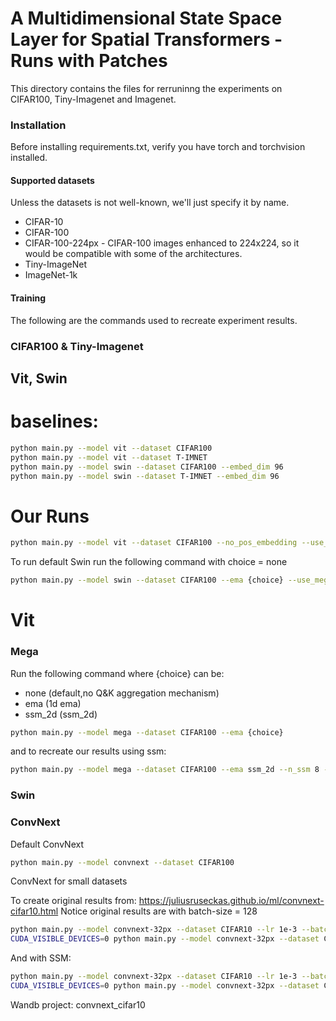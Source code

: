 # A Multidimensional State Space Layer for Spatial Transformers - Runs with Patches

This directory contains the files for rerruninng the experiments on CIFAR100, Tiny-Imagenet and Imagenet.

### Installation

Before installing requirements.txt, verify you have torch and torchvision installed.

#### Supported datasets

Unless the datasets is not well-known, we'll just specify it by name.

- CIFAR-10
- CIFAR-100
- CIFAR-100-224px - CIFAR-100 images enhanced to 224x224, so it would be compatible with some of the architectures.
- Tiny-ImageNet
- ImageNet-1k

#### Training
The following are the commands used to recreate experiment results.
### CIFAR100 & Tiny-Imagenet

## Vit, Swin

# baselines:
```bash
python main.py --model vit --dataset CIFAR100
python main.py --model vit --dataset T-IMNET
python main.py --model swin --dataset CIFAR100 --embed_dim 96
python main.py --model swin --dataset T-IMNET --embed_dim 96
```
# Our Runs

```bash
python main.py --model vit --dataset CIFAR100 --no_pos_embedding --use_mix_ffn --ema ssm_2d --normalize --n_ssm=2 --ndim 16 --directions_amount 2 --seed 0

```

To run default Swin run the following command with choice = none

```bash
python main.py --model swin --dataset CIFAR100 --ema {choice} --use_mega_gating --embed_dim 96
```

# Vit



### Mega

Run the following command where {choice} can be:

- none (default,no Q&K aggregation mechanism)
- ema (1d ema)
- ssm_2d (ssm_2d)

```bash
python main.py --model mega --dataset CIFAR100 --ema {choice}
```

and to recreate our results using ssm:

```bash
python main.py --model mega --dataset CIFAR100 --ema ssm_2d --n_ssm 8 --ndim 16
```

### Swin


### ConvNext

Default ConvNext

```bash
python main.py --model convnext --dataset CIFAR100
```

ConvNext for small datasets

To create original results from: https://juliusruseckas.github.io/ml/convnext-cifar10.html
Notice original results are with batch-size = 128

```bash
python main.py --model convnext-32px --dataset CIFAR10 --lr 1e-3 --batch_size 128 --weight-decay 1e-1
CUDA_VISIBLE_DEVICES=0 python main.py --model convnext-32px --dataset CIFAR10 --lr 1e-3 --batch_size 128 --weight-decay 1e-1 --seed 1 --project convnext_cifar10
```

And with SSM:

```bash
python main.py --model convnext-32px --dataset CIFAR10 --lr 1e-3 --batch_size 128 --weight-decay 1e-1  --ema ssm_2d --ssm_kernel_size 7 --n_ssm 2 --directions_amount 2 --ndim 16 --complex_ssm --seed 0 
CUDA_VISIBLE_DEVICES=0 python main.py --model convnext-32px --dataset CIFAR10 --lr 1e-3 --batch_size 128 --weight-decay 1e-1  --ema ssm_2d --ssm_kernel_size 7 --n_ssm 2 --directions_amount 2 --ndim 16 --complex_ssm --seed 0 --project convnext_cifar10 
```


Wandb project: convnext_cifar10